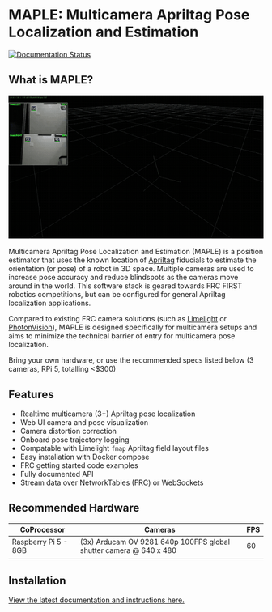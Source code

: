 # MAPLE: Multicamera Apriltag Pose Localization and Estimation

[![Documentation Status](https://readthedocs.org/projects/maple-frc/badge/?version=latest)](https://ampl-frc.readthedocs.io/en/latest/?badge=latest)

## What is MAPLE?

![](./docs/res/crappy_recording_athome.gif)

Multicamera Apriltag Pose Localization and Estimation (MAPLE) is a position estimator that uses the known location of 
[Apriltag](https://github.com/AprilRobotics/apriltag) fiducials 
to estimate the orientation (or pose) of a robot in 3D space. Multiple cameras are used to increase pose accuracy 
and reduce blindspots as the cameras move around in the world. This software stack is geared towards FRC FIRST robotics 
competitions, but can be configured for general Apriltag localization applications.

Compared to existing FRC camera solutions (such as [Limelight](https://docs.limelightvision.io/) or [PhotonVision](https://docs.photonvision.org)), MAPLE is designed specifically for multicamera
setups and aims to minimize the technical barrier of entry for multicamera pose localization.

Bring your own hardware, or use the recommended specs listed below (3 cameras, RPi 5, totalling <$300)

## Features

* Realtime multicamera (3+) Apriltag pose localization
* Web UI camera and pose visualization
* Camera distortion correction
* Onboard pose trajectory logging
* Compatable with Limelight `fmap` Apriltag field layout files
* Easy installation with Docker compose
* FRC getting started code examples
* Fully documented API
* Stream data over NetworkTables (FRC) or WebSockets

## Recommended Hardware

| CoProcessor          | Cameras                                                            | FPS |
|----------------------|--------------------------------------------------------------------|-----|
| Raspberry Pi 5 - 8GB | (3x) Arducam OV 9281 640p 100FPS global shutter camera @ 640 x 480 | 60  |
|                      |                                                                    |     |

## Installation

[View the latest documentation and instructions here.](https://maple-frc.readthedocs.io)



